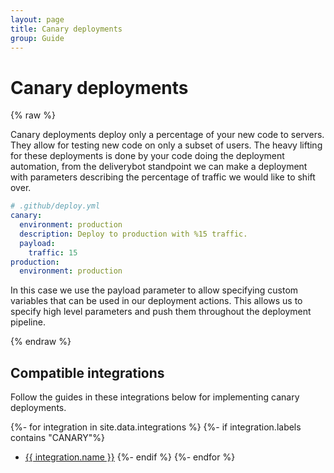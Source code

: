 ```yaml
---
layout: page
title: Canary deployments
group: Guide
---
```


# Canary deployments

{% raw %}

Canary deployments deploy only a percentage of your new code to servers. They
allow for testing new code on only a subset of users. The heavy lifting for
these deployments is done by your code doing the deployment automation, from
the deliverybot standpoint we can make a deployment with parameters describing
the percentage of traffic we would like to shift over.

```yaml
# .github/deploy.yml
canary:
  environment: production
  description: Deploy to production with %15 traffic.
  payload:
    traffic: 15
production:
  environment: production
```

In this case we use the payload parameter to allow specifying custom variables
that can be used in our deployment actions. This allows us to specify high level
parameters and push them throughout the deployment pipeline.

{% endraw %}

## Compatible integrations

Follow the guides in these integrations below for implementing canary
deployments.

{%- for integration in site.data.integrations %}
{%- if integration.labels contains "CANARY"%}
- [{{ integration.name }}](/docs/integrations/{{integration.id}})
{%- endif %}
{%- endfor %}
